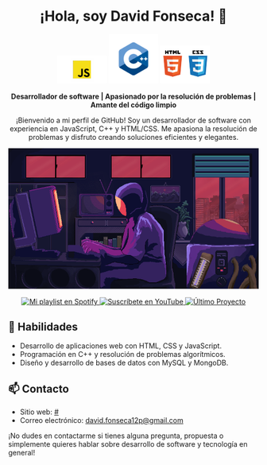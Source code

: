 <h1 align="center">
  ¡Hola, soy David Fonseca! 👋
</h1>

<p align="center">
  <img src="images/Mi proyecto (1).png" alt="JavaScript" width="100" />
  <img src="images/C++-Logo.wine.svg" alt="C++" width="100" />
  <img src="images/html-css.png" alt="HTML CSS" width="100" />
</p>



<p align="center">
  <strong>Desarrollador de software | Apasionado por la resolución de problemas | Amante del código limpio</strong>
</p>

<p align="center">
  ¡Bienvenido a mi perfil de GitHub! Soy un desarrollador de software con experiencia en JavaScript, C++ y HTML/CSS. Me apasiona la resolución de problemas y disfruto creando soluciones eficientes y elegantes.
</p>

<p align="center">
  <img src="images/coding.webp" alt="Coding GIF" />
</p>

<p align="center">
  <a href="https://open.spotify.com/playlist/53aiJEL8v7Kdu33WaTHlX0?si=74d6550965eb4ca6">
    <img src="https://img.shields.io/badge/Mi%20playlist-Spotify-1ED760?style=for-the-badge&logo=spotify&logoColor=white" alt="Mi playlist en Spotify">
  </a>
  <a href="https://www.youtube.com/channel/UCca2RLf62iHATmwoQ_rwAhg">
    <img src="https://img.shields.io/badge/Suscríbete%20en-YouTube-red?style=for-the-badge&logo=youtube&logoColor=white" alt="Suscríbete en YouTube">
  </a>
  <a href="https://github.com/DavidCreat/SISTEMA_DE_PLAZOLETA_COMIDAS">
    <img src="https://img.shields.io/badge/Último%20Proyecto-Archivo-blue?style=for-the-badge&logo=file" alt="Último Proyecto">
  </a>
</p>






## 🚀 Habilidades

- Desarrollo de aplicaciones web con HTML, CSS y JavaScript.
- Programación en C++ y resolución de problemas algorítmicos.
- Diseño y desarrollo de bases de datos con MySQL y MongoDB.

## 📫 Contacto

- Sitio web: [#](#)
- Correo electrónico: [david.fonseca12p@gmail.com](mailto:david.fonseca12p@gmail.com)

¡No dudes en contactarme si tienes alguna pregunta, propuesta o simplemente quieres hablar sobre desarrollo de software y tecnología en general!
